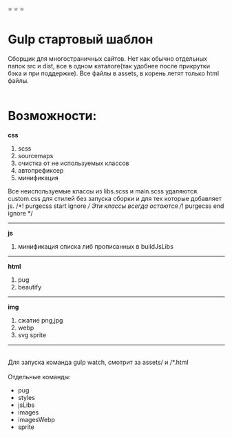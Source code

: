 :star:
:star:
:star:

# Gulp стартовый шаблон
Сборщик для многостраничных сайтов. Нет как обычно отдельных папок src и dist, все в одном каталоге(так удобнее после прикрутки бэка и при поддержке). Все файлы в assets, в корень летят только html файлы.
<br>
<br>

# Возможности:

**css**
1. scss
2. sourcemaps
3. очистка от не используемых классов
4. автопрефиксер
5. минификация

Все неиспользуемые классы из libs.scss и main.scss удаляются. сustom.css для стилей без запуска сборки и для тех которые добавляет js. 
/*! purgecss start ignore */
Эти классы всегда остаются
/*! purgecss end ignore */

----------------

**js**
1. минификация списка либ прописанных в buildJsLibs

----------------

**html**
1. pug
2. beautify

----------------

**img**
1. сжатие png,jpg
2. webp
3. svg sprite

----------------
<br>
Для запуска команда gulp watch, смотрит за assets/ и /*.html
<br>
<br>
Отдельные команды:

+ pug 
+ styles
+ jsLibs
+ images
+ imagesWebp
+ sprite
